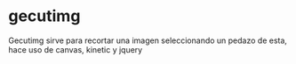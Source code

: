 gecutimg
========

Gecutimg sirve para recortar una imagen seleccionando un pedazo de esta, hace uso de canvas, kinetic y jquery
